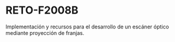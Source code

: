# RETO-F2008B
Implementación y recursos para el desarrollo de un escáner óptico mediante proyección de franjas.
